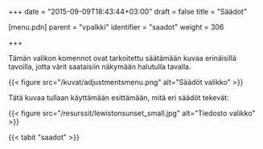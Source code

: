 +++
date = "2015-09-09T18:43:44+03:00"
draft = false
title = "Säädot"

[menu.pdn]
    parent = "vpalkki"
    identifier = "saadot"
    weight = 306

+++

Tämän valikon komennot ovat tarkoitettu säätämään kuvaa erinäisillä tavoilla, jotta värit saataisiin näkymään halutulla tavalla.

{{< figure src="/kuvat/adjustmentsmenu.png" alt="Säädöt valikko" >}}

Tätä kuvaa tullaan käyttämään esittämään, mitä eri säädöt tekevät:

{{< figure src="/resurssit/lewistonsunset_small.jpg" alt="Tiedosto valikko" >}}

{{< tabit "saadot" >}}
